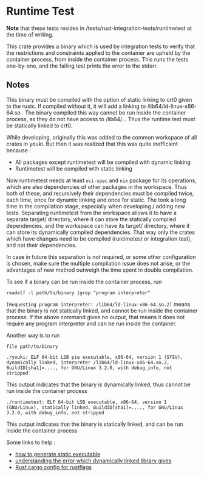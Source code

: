 # Runtime Test

**Note** that these tests resides in /tests/rust-integration-tests/runtimetest at the time of writing.

This crate provides a binary which is used by integration tests to verify that the restrictions and constraints applied to the container are upheld by the container process, from inside the container process. This runs the tests one-by-one, and the failing test prints the error to the stderr.

## Notes

This binary must be compiled with the option of static linking to crt0 given to the rustc. If compiled without it, it will add a linking to /lib64/ld-linux-x86-64.so . The binary compiled this way cannot be run inside the container process, as they do not have access to /lib64/... Thus the runtime test must be statically linked to crt0.

While developing, originally this was added to the common workspace of all crates in youki. But then it was realized that this was quite inefficient because :

- All packages except runtimetest will be compiled with dynamic linking
- Runtimetest will be compiled with static linking

Now runtimetest needs at least `oci-spec` and `nix` package for its operations, which are also dependencies of other packages in the workspace. Thus both of these, and recursively their dependencies must be compiled twice, each time, once for dynamic linking and once for static. The took a long time in the compilation stage, especially when developing / adding new tests. Separating runtimetest from the workspace allows it to have a separate target/ directory, where it can store the statically compiled dependencies, and the workspace can have its target/ directory, where it can store its dynamically compiled dependencies. That way only the crates which have changes need to be compiled (runtimetest or integration test), and not their dependencies.

In case in future this separation is not required, or some other configuration is chosen, make sure the multiple compilation issue does not arise, or the advantages of new method outweigh the time spent in double compilation.

To see if a binary can be run inside the container process, run

```console
readelf -l path/to/binary |grep "program interpreter"
```

`[Requesting program interpreter: /lib64/ld-linux-x86-64.so.2]` means that the binary is not statically linked, and cannot be run inside the container process. If the above command gives no output, that means it does not require any program interpreter and can be run inside the container.

Another way is to run

```console
file path/to/binary
```

```console
./youki: ELF 64-bit LSB pie executable, x86-64, version 1 (SYSV), dynamically linked, interpreter /lib64/ld-linux-x86-64.so.2, BuildID[sha1]=...., for GNU/Linux 3.2.0, with debug_info, not stripped`
```

This output indicates that the binary is dynamically linked, thus cannot be run inside the container process

```console
./runtimetest: ELF 64-bit LSB executable, x86-64, version 1 (GNU/Linux), statically linked, BuildID[sha1]=...., for GNU/Linux 3.2.0, with debug_info, not stripped
```

This output indicates that the binary is statically linked, and can be run inside the container process

Some links to help :

- [how to generate static executable](https://stackoverflow.com/questions/31770604/how-to-generate-statically-linked-executables)
- [understanding the error which dynamically linked library gives](https://superuser.com/questions/248512/why-do-i-get-command-not-found-when-the-binary-file-exists)
- [Rust cargo config for rustflags](https://doc.rust-lang.org/cargo/reference/config.html)
